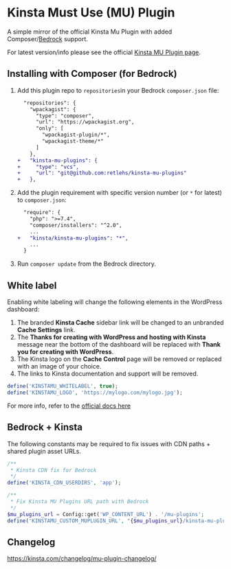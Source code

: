 # Kinsta Must Use (MU) Plugin

A simple mirror of the official Kinsta Mu Plugin with added Composer/[Bedrock](https://github.com/roots/bedrock) support.

For latest version/info please see the official [Kinsta MU Plugin page](https://kinsta.com/docs/wordpress-hosting/kinsta-mu-plugin).

## Installing with Composer (for Bedrock)

1. Add this plugin repo to `repositories`in your Bedrock `composer.json` file:
    ```diff
      "repositories": {
        "wpackagist": {
          "type": "composer",
          "url": "https://wpackagist.org",
          "only": [
            "wpackagist-plugin/*",
            "wpackagist-theme/*"
          ]
        },
    +   "kinsta-mu-plugins": {
    +     "type": "vcs",
    +     "url": "git@github.com:retlehs/kinsta-mu-plugins"
    +   },
    ```
1. Add the plugin requirement with specific version number (or `*` for latest) to `composer.json`:
    ```diff
      "require": {
        "php": ">=7.4",
        "composer/installers": "^2.0",
        ...
    +   "kinsta/kinsta-mu-plugins": "*",
        ...
      }
    ```
1. Run `composer update` from the Bedrock directory.


## White label

Enabling white labeling will change the following elements in the WordPress dashboard:

1. The branded **Kinsta Cache** sidebar link will be changed to an unbranded **Cache Settings** link.
1. The **Thanks for creating with WordPress and hosting with Kinsta** message near the bottom of the dashboard will be replaced with **Thank you for creating with WordPress**.
1. The Kinsta logo on the **Cache Control** page will be removed or replaced with an image of your choice.
1. The links to Kinsta documentation and support will be removed.

```php
define('KINSTAMU_WHITELABEL', true);
define('KINSTAMU_LOGO', 'https://mylogo.com/mylogo.jpg');
```

For more info, refer to the [official docs here](https://kinsta.com/docs/wordpress-hosting/kinsta-mu-plugin#white-label-and-customize-the-kinsta-mu-plugin)


## Bedrock + Kinsta
The following constants may be required to fix issues with CDN paths + shared plugin asset URLs.

```php
/**
 * Kinsta CDN fix for Bedrock
 */
define('KINSTA_CDN_USERDIRS', 'app');

/**
 * Fix Kinsta MU Plugins URL path with Bedrock
 */
$mu_plugins_url = Config::get('WP_CONTENT_URL') . '/mu-plugins';
define('KINSTAMU_CUSTOM_MUPLUGIN_URL', "{$mu_plugins_url}/kinsta-mu-plugins");
```

## Changelog

https://kinsta.com/changelog/mu-plugin-changelog/
